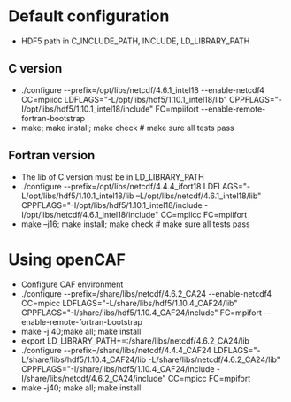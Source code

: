# Default configuration
- HDF5 path in C_INCLUDE_PATH, INCLUDE, LD_LIBRARY_PATH
## C version
- ./configure --prefix=/opt/libs/netcdf/4.6.1_intel18 --enable-netcdf4 CC=mpiicc LDFLAGS="-L/opt/libs/hdf5/1.10.1_intel18/lib" CPPFLAGS="-I/opt/libs/hdf5/1.10.1_intel18/include" FC=mpiifort --enable-remote-fortran-bootstrap 
- make; make install; make check # make sure all tests pass
## Fortran version
- The lib of C version must be in LD_LIBRARY_PATH
- ./configure --prefix=/opt/libs/netcdf/4.4.4_ifort18 LDFLAGS="-L/opt/libs/hdf5/1.10.1_intel18/lib –L/opt/libs/netcdf/4.6.1_intel18/lib" CPPFLAGS="-I/opt/libs/hdf5/1.10.1_intel18/include -I/opt/libs/netcdf/4.6.1_intel18/include" CC=mpiicc FC=mpiifort
- make –j16; make install; make check # make sure all tests pass

# Using openCAF
- Configure CAF environment
- ./configure --prefix=/share/libs/netcdf/4.6.2_CA24 --enable-netcdf4 CC=mpicc LDFLAGS="-L/share/libs/hdf5/1.10.4_CAF24/lib" CPPFLAGS="-I/share/libs/hdf5/1.10.4_CAF24/include" FC=mpifort --enable-remote-fortran-bootstrap
- make  -j 40;make all; make install
- export LD_LIBRARY_PATH+=:/share/libs/netcdf/4.6.2_CA24/lib
- ./configure --prefix=/share/libs/netcdf/4.4.4_CAF24 LDFLAGS="-L/share/libs/hdf5/1.10.4_CAF24/lib -L/share/libs/netcdf/4.6.2_CA24/lib" CPPFLAGS="-I/share/libs/hdf5/1.10.4_CAF24/include -I/share/libs/netcdf/4.6.2_CA24/include" CC=mpicc FC=mpifort
- make -j40; make all; make install
